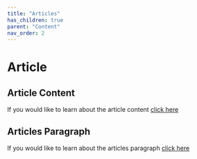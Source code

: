 ```yaml
---
title: "Articles"
has_children: true
parent: "Content"
nav_order: 2
---
```

# Article
## Article Content
If you would like to learn about the article content [click here](article-content/article-content.md) 

## Articles Paragraph
If you would like to learn about the articles paragraph [click here](articles-paragraph/articles-paragraph.md) 